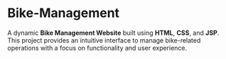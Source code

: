 # Bike-Management
 A dynamic **Bike Management Website** built using **HTML**, **CSS**, and **JSP**. This project provides an intuitive interface to manage bike-related operations with a focus on functionality and user experience.  
